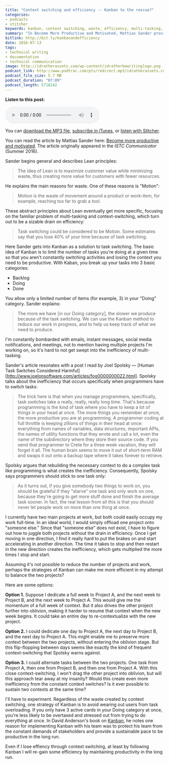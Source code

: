 ```yaml
---
title: "Context switching and efficiency -- Kanban to the rescue?"
categories:
- podcasts
- stitcher
keywords: kanban, context switching, waste, efficiency, multi-tasking, projects
summary: "In Become More Productive and Motivated, Mattias Sander provides a well-written overview of Lean, which is a strategy for eliminating waste and focusing more on customer value. What interests me most with Sander's discussion about Lean is context-switching and the subsequent strategy of Kanban, which uses cards to regulate flow. While these principles were developed in the context of Japanese car manufacturers (namely Toyota), they apply equally to the technical writer's world."
bitlink: http://bit.ly/kanbanandefficiency
date: 2016-07-13
tags:
- technical writing
- documentation
- technical communication
image: http://idratherassets.com/wp-content/idratherbewritinglogo.png
podcast_link: http://www.podtrac.com/pts/redirect.mp3/idratherassets.com/podcasts/kanban-and-context-switching.mp3
podcast_file_size: 5.7 MB
podcast_duration: "07:09"
podcast_length: 5718142
---
```


<div class="audioControls">
<p><b>Listen to this post:</b></p>
<p><audio controls="controls"><source src="http://www.podtrac.com/pts/redirect.mp3/idratherassets.com/podcasts/kanban-and-context-switching.mp3" type="audio/mpeg" /></audio></p>

<p>You can <a href="http://www.podtrac.com/pts/redirect.mp3/idratherassets.com/podcasts/kanban-and-context-switching.mp3" alt="Context switching and efficiency -- Kanban to the rescue?">download the MP3 file</a>, <a href="https://itunes.apple.com/us/podcast/id-rather-be-writing-podcast/id277365275">subscribe in iTunes</a>, or <a href="http://www.stitcher.com/podcast/id-rather-be-writing-technical-writing-podcast"> listen with Stitcher</a>.</p>
</div>

You can read the article by Mattias Sander here: [Become more productive and motivated](http://techwritingengineer.com/keep-it-lean-become-more-productive-and-motivated/
). The article originally appeared in the *ISTC Communicator* (Summer 2016).

Sander begins general and describes Lean principles:

>The idea of Lean is to maximize customer value while minimizing waste, thus creating more value for customers with fewer resources.

He explains the main reasons for waste. One of these reasons is "Motion":

> Motion is the waste of movement around a product or work-item, for example, reaching too far to grab a tool.

These abstract principles about Lean eventually get more specific, focusing on the familiar problem of multi-tasking and context-switching, which turn out to be a sizable drain on efficiency:

>Task switching could be considered to be Motion. Some estimates say that you lose 40% of your time because of task switching.

Here Sander gets into Kanban as a solution to task switching. The basic idea of Kanban is to limit the number of tasks you're doing at a given time so that you aren't constantly switching activities and losing the context you need to be productive. With Kaban, you break up your tasks into 3 basic categories:

* Backlog
* Doing
* Done

You allow only a limited number of items (for example, 3) in your "Doing" category. Sander explains:

> The more we have [in our Doing category], the slower we produce because of the task switching. We can use the Kanban method to reduce our work in progress, and to help us keep track of what we need to produce.

I'm constantly bombarded with emails, instant messages, social media notifications, and meetings, not to mention having multiple projects I'm working on, so it's hard to not get swept into the inefficiency of multi-tasking.

Sander's article resonates with a post I read by Joel Spolsky &mdash; [Human Task Switches Considered Harmful][http://www.joelonsoftware.com/articles/fog0000000022.html]. Spolsky talks about the inefficiency that occurs specifically when programmers have to switch tasks:

>The trick here is that when you manage programmers, specifically, task switches take a really, really, really long time. That's because programming is the kind of task where you have to keep a lot of things in your head at once. The more things you remember at once, the more productive you are at programming. A programmer coding at full throttle is keeping zillions of things in their head at once: everything from names of variables, data structures, important APIs, the names of utility functions that they wrote and call a lot, even the name of the subdirectory where they store their source code. If you send that programmer to Crete for a three week vacation, they will forget it all. The human brain seems to move it out of short-term RAM and swaps it out onto a backup tape where it takes forever to retrieve.

Spolsky argues that rebuilding the necessary context to do a complex task like programming is what creates the inefficiency. Consequently, Spolsky says programmers should stick to one task only:

>As it turns out, if you give somebody two things to work on, you should be grateful if they "starve" one task and only work on one, because they're going to get more stuff done and finish the average task sooner. In fact, the real lesson from all this is that you should never let people work on more than one thing at once.

I currently have two main projects at work, but both could easily occupy my work full-time. In an ideal world, I would simply offload one project onto "someone else." Since that "someone else" does not exist, I have to figure out how to juggle both projects without the drain in efficiency. Once I get moving in one direction, I find it really hard to put the brakes on and start accelerating in another direction. The time it takes to stop and then restart in the new direction creates the inefficiency, which gets multiplied the more times I stop and start.

Assuming it's not possible to reduce the number of projects and work, perhaps the strategies of Kanban can make me more efficient in my attempt to balance the two projects?

Here are some options:

**Option 1.** Suppose I dedicate a full week to Project A, and the next week to Project B, and the next week to Project A. This would give me the momentum of a full week of context. But it also drives the other project further into oblivion, making it harder to resume that context when the new week begins. It could take an entire day to re-contextualize with the new project.

**Option 2.** I could dedicate one day to Project A, the next day to Project B, and the next day to Project A. This might enable me to preserve more context between the two projects, without entering the oblivion stage. But this flip-flopping between days seems like exactly the kind of frequent context-switching that Spolsky warns against.

**Option 3.** I could alternate tasks between the two projects. One task from Project A, then one from Project B, and then one from Project A. With this close context-switching, I won't drag the other project into oblivion, but will this approach tear away at my insanity? Would this create even more inefficiency from the constant context switches? Is it ever possible to sustain two contexts at the same time?

I'll have to experiment. Regardless of the waste created by context switching, one strategy of Kanban is to avoid wearing out users from task overloading. If you only have 3 active cards in your Doing category at once, you're less likely to be overtaxed and stressed out from trying to do everything at once. In David Anderson's book on [Kanban](https://www.amazon.com/Kanban-Successful-Evolutionary-Technology-Business/dp/0984521402), he notes one reason for implementing Kanban with his team was to protect his team from the constant demands of stakeholders and provide a sustainable pace to be productive in the long run.

Even if I lose effiency through context switching, at least by following Kanban I will re-gain some efficiency by maintaining productivity in the long run.